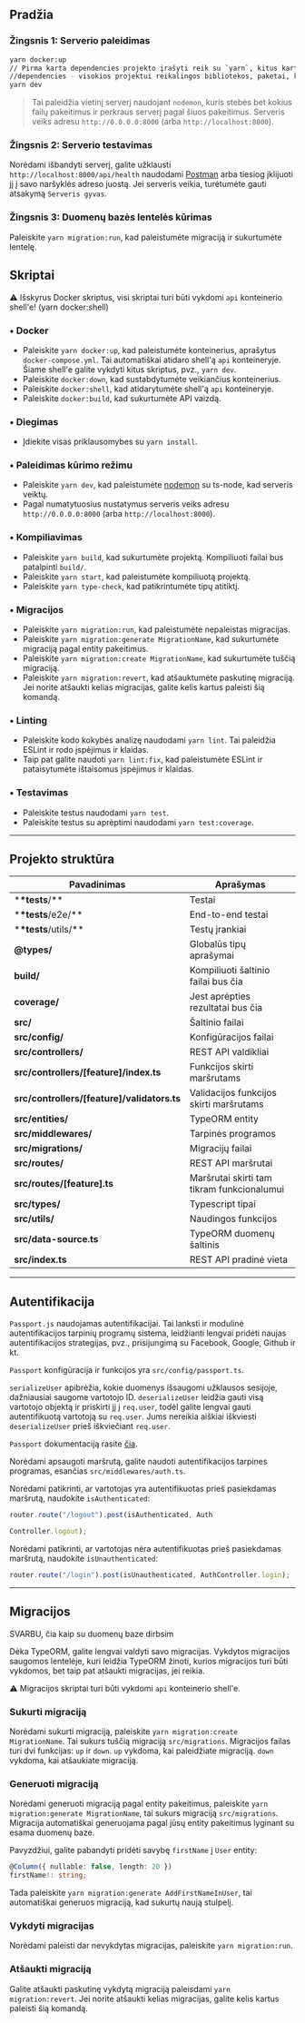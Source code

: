 ## Pradžia

### Žingsnis 1: Serverio paleidimas

```bash
yarn docker:up
// Pirma karta dependencies projekto įrašyti reik su `yarn`, kitus kartus nereikia
//dependencies - visokios projektui reikalingos bibliotekos, paketai, kad veiktų mūsų projektas
yarn dev
```

> Tai paleidžia vietinį serverį naudojant `nodemon`, kuris stebės bet kokius failų pakeitimus ir perkraus serverį pagal šiuos pakeitimus.
> Serveris veiks adresu `http://0.0.0.0:8000` (arba `http://localhost:8000`).

### Žingsnis 2: Serverio testavimas

Norėdami išbandyti serverį, galite užklausti `http://localhost:8000/api/health` naudodami [Postman](https://www.postman.com/) arba tiesiog įklijuoti jį į savo naršyklės adreso juostą.
Jei serveris veikia, turėtumėte gauti atsakymą `Serveris gyvas`.

### Žingsnis 3: Duomenų bazės lentelės kūrimas

Paleiskite `yarn migration:run`, kad paleistumėte migraciją ir sukurtumėte lentelę.

## Skriptai

⚠️ Išskyrus Docker skriptus, visi skriptai turi būti vykdomi `api` konteinerio shell'e!
(yarn docker:shell)

### • Docker

- Paleiskite `yarn docker:up`, kad paleistumėte konteinerius, aprašytus `docker-compose.yml`. Tai automatiškai atidaro shell'ą `api` konteineryje. Šiame shell'e galite vykdyti kitus skriptus, pvz., `yarn dev`.
- Paleiskite `docker:down`, kad sustabdytumėte veikiančius konteinerius.
- Paleiskite `docker:shell`, kad atidarytumėte shell'ą `api` konteineryje.
- Paleiskite `docker:build`, kad sukurtumėte API vaizdą.

### • Diegimas

- Įdiekite visas priklausomybes su `yarn install`.

### • Paleidimas kūrimo režimu

- Paleiskite `yarn dev`, kad paleistumėte [nodemon](https://www.npmjs.com/package/nodemon) su ts-node, kad serveris veiktų.
- Pagal numatytuosius nustatymus serveris veiks adresu `http://0.0.0.0:8000` (arba `http://localhost:8000`).

### • Kompiliavimas

- Paleiskite `yarn build`, kad sukurtumėte projektą. Kompiliuoti failai bus patalpinti `build/`.
- Paleiskite `yarn start`, kad paleistumėte kompiliuotą projektą.
- Paleiskite `yarn type-check`, kad patikrintumėte tipų atitiktį.

### • Migracijos

- Paleiskite `yarn migration:run`, kad paleistumėte nepaleistas migracijas.
- Paleiskite `yarn migration:generate MigrationName`, kad sukurtumėte migraciją pagal entity pakeitimus.
- Paleiskite `yarn migration:create MigrationName`, kad sukurtumėte tuščią migraciją.
- Paleiskite `yarn migration:revert`, kad atšauktumėte paskutinę migraciją. Jei norite atšaukti kelias migracijas, galite kelis kartus paleisti šią komandą.

### • Linting

- Paleiskite kodo kokybės analizę naudodami `yarn lint`. Tai paleidžia ESLint ir rodo įspėjimus ir klaidas.
- Taip pat galite naudoti `yarn lint:fix`, kad paleistumėte ESLint ir pataisytumėte ištaisomus įspėjimus ir klaidas.

### • Testavimas

- Paleiskite testus naudodami `yarn test`.
- Paleiskite testus su aprėptimi naudodami `yarn test:coverage`.

---

## Projekto struktūra

| Pavadinimas                                | Aprašymas                                  |
| -------------------------------------------| -------------------------------------------|
| \***\*tests**/\*\*                          | Testai                                     |
| \***\*tests**/e2e/\*\*                      | End-to-end testai                          |
| \***\*tests**/utils/\*\*                    | Testų įrankiai                             |
| **@types/**                                 | Globalūs tipų aprašymai                    |
| **build/**                                  | Kompiliuoti šaltinio failai bus čia        |
| **coverage/**                               | Jest aprėpties rezultatai bus čia          |
| **src/**                                    | Šaltinio failai                            |
| **src/config/**                             | Konfigūracijos failai                      |
| **src/controllers/**                        | REST API valdikliai                        |
| **src/controllers/[feature]/index.ts**      | Funkcijos skirti maršrutams                |
| **src/controllers/[feature]/validators.ts** | Validacijos funkcijos skirti maršrutams    |
| **src/entities/**                           | TypeORM entity                             |
| **src/middlewares/**                        | Tarpinės programos                         |
| **src/migrations/**                         | Migracijų failai                           |
| **src/routes/**                             | REST API maršrutai                         |
| **src/routes/[feature].ts**                 | Maršrutai skirti tam tikram funkcionalumui |
| **src/types/**                              | Typescript tipai                           |
| **src/utils/**                              | Naudingos funkcijos                        |
| **src/data-source.ts**                      | TypeORM duomenų šaltinis                   |
| **src/index.ts**                            | REST API pradinė vieta                     |

---

## Autentifikacija

`Passport.js` naudojamas autentifikacijai. Tai lanksti ir modulinė autentifikacijos tarpinių programų sistema, leidžianti lengvai pridėti naujas autentifikacijos strategijas, pvz., prisijungimą su Facebook, Google, Github ir kt.

`Passport` konfigūracija ir funkcijos yra `src/config/passport.ts`.

`serializeUser` apibrėžia, kokie duomenys išsaugomi užklausos sesijoje, dažniausiai saugome vartotojo ID.
`deserializeUser` leidžia gauti visą vartotojo objektą ir priskirti jį į `req.user`, todėl galite lengvai gauti autentifikuotą vartotoją su `req.user`. Jums nereikia aiškiai iškviesti `deserializeUser` prieš iškviečiant `req.user`.

`Passport` dokumentaciją rasite [čia](https://www.passportjs.org/).

Norėdami apsaugoti maršrutą, galite naudoti autentifikacijos tarpines programas, esančias `src/middlewares/auth.ts`.

Norėdami patikrinti, ar vartotojas yra autentifikuotas prieš pasiekdamas maršrutą, naudokite `isAuthenticated`:

```typescript
router.route("/logout").post(isAuthenticated, Auth

Controller.logout);
```

Norėdami patikrinti, ar vartotojas nėra autentifikuotas prieš pasiekdamas maršrutą, naudokite `isUnauthenticated`:

```typescript
router.route("/login").post(isUnauthenticated, AuthController.login);
```

---

## Migracijos

SVARBU, čia kaip su duomenų baze dirbsim

Dėka TypeORM, galite lengvai valdyti savo migracijas. Vykdytos migracijos saugomos lentelėje, kuri leidžia TypeORM žinoti, kurios migracijos turi būti vykdomos, bet taip pat atšaukti migracijas, jei reikia.

⚠️ Migracijos skriptai turi būti vykdomi `api` konteinerio shell'e.

### Sukurti migraciją

Norėdami sukurti migraciją, paleiskite `yarn migration:create MigrationName`. Tai sukurs tuščią migraciją `src/migrations`. Migracijos failas turi dvi funkcijas: `up` ir `down`. `up` vykdoma, kai paleidžiate migraciją. `down` vykdoma, kai atšaukiate migraciją.

### Generuoti migraciją

Norėdami generuoti migraciją pagal entity pakeitimus, paleiskite `yarn migration:generate MigrationName`, tai sukurs migraciją `src/migrations`. Migracija automatiškai generuojama pagal jūsų entity pakeitimus lyginant su esama duomenų baze.

Pavyzdžiui, galite pabandyti pridėti savybę `firstName` į `User` entity:

```typescript
@Column({ nullable: false, length: 20 })
firstName!: string;
```

Tada paleiskite `yarn migration:generate AddFirstNameInUser`, tai automatiškai generuos migraciją, kad sukurtų naują stulpelį.

### Vykdyti migracijas

Norėdami paleisti dar nevykdytas migracijas, paleiskite `yarn migration:run`.

### Atšaukti migraciją

Galite atšaukti paskutinę vykdytą migraciją paleisdami `yarn migration:revert`. Jei norite atšaukti kelias migracijas, galite kelis kartus paleisti šią komandą.